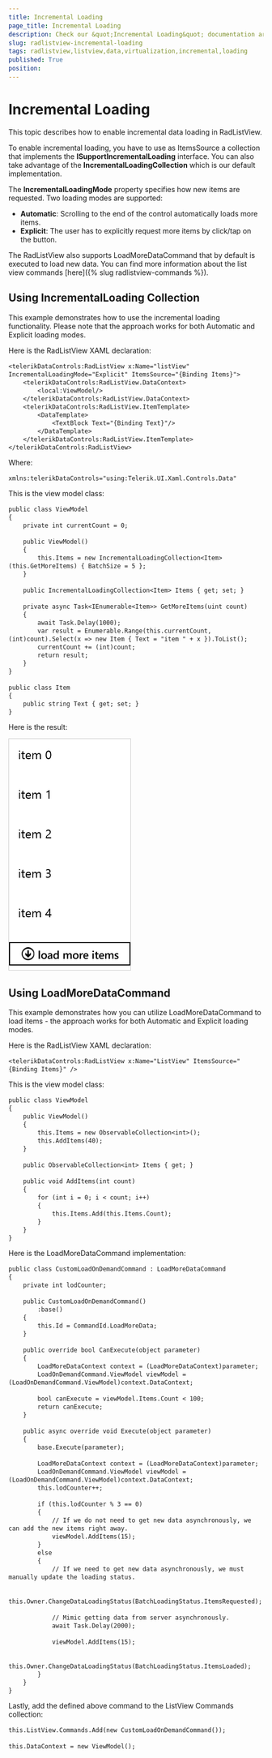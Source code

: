```yaml
---
title: Incremental Loading
page_title: Incremental Loading
description: Check our &quot;Incremental Loading&quot; documentation article for RadListView for UWP control.
slug: radlistview-incremental-loading
tags: radlistview,listview,data,virtualization,incremental,loading
published: True
position: 
---
```


# Incremental Loading

This topic describes how to enable incremental data loading in RadListView.

To enable incremental loading, you have to use as ItemsSource a collection that implements the **ISupportIncrementalLoading** interface. You can also take advantage of the **IncrementalLoadingCollection** which is our default implementation.

The **IncrementalLoadingMode** property specifies how new items are requested. Two loading modes are supported:

- **Automatic**: Scrolling to the end of the control automatically loads more items.
- **Explicit**: The user has to explicitly request more items by click/tap on the button.  

The RadListView also supports LoadMoreDataCommand that by default is executed to load new data. You can find more information about the list view commands [here]({% slug radlistview-commands %}).

## Using IncrementalLoading Collection

This example demonstrates how to use the incremental loading functionality. Please note that the approach works for both Automatic and Explicit loading modes.

Here is the RadListView XAML declaration:
	
	<telerikDataControls:RadListView x:Name="listView" IncrementalLoadingMode="Explicit" ItemsSource="{Binding Items}">
		<telerikDataControls:RadListView.DataContext>
    		<local:ViewModel/>
		</telerikDataControls:RadListView.DataContext>
	    <telerikDataControls:RadListView.ItemTemplate>
	        <DataTemplate>
	            <TextBlock Text="{Binding Text}"/>
	        </DataTemplate>
	    </telerikDataControls:RadListView.ItemTemplate>
	</telerikDataControls:RadListView>

Where:

	xmlns:telerikDataControls="using:Telerik.UI.Xaml.Controls.Data"

This is the view model class:

 	public class ViewModel
    {
        private int currentCount = 0;

        public ViewModel()
        {
            this.Items = new IncrementalLoadingCollection<Item>(this.GetMoreItems) { BatchSize = 5 };
        }

        public IncrementalLoadingCollection<Item> Items { get; set; }

        private async Task<IEnumerable<Item>> GetMoreItems(uint count)
        {
            await Task.Delay(1000);
            var result = Enumerable.Range(this.currentCount, (int)count).Select(x => new Item { Text = "item " + x }).ToList();
            currentCount += (int)count;
            return result;
        }	
    }

	public class Item 
    {
        public string Text { get; set; }
    }

Here is the result:

![RadListView incremental loading](images/listview-data-virtualization.png "RadListView Incremental Loading")

## Using LoadMoreDataCommand

This example demonstrates how you can utilize LoadMoreDataCommand to load items - the approach works for both Automatic and Explicit loading modes.

Here is the RadListView XAML declaration:

	<telerikDataControls:RadListView x:Name="ListView" ItemsSource="{Binding Items}" />

This is the view model class:

	public class ViewModel
	{
		public ViewModel()
		{
			this.Items = new ObservableCollection<int>();
			this.AddItems(40);
		}

		public ObservableCollection<int> Items { get; }

		public void AddItems(int count)
		{
			for (int i = 0; i < count; i++)
			{
				this.Items.Add(this.Items.Count);
			}
		}
	}
	
Here is the LoadMoreDataCommand implementation:

	public class CustomLoadOnDemandCommand : LoadMoreDataCommand
	{
		private int lodCounter;

		public CustomLoadOnDemandCommand()
			:base()
		{
			this.Id = CommandId.LoadMoreData;
		}

		public override bool CanExecute(object parameter)
		{
			LoadMoreDataContext context = (LoadMoreDataContext)parameter;
			LoadOnDemandCommand.ViewModel viewModel = (LoadOnDemandCommand.ViewModel)context.DataContext;

			bool canExecute = viewModel.Items.Count < 100;
			return canExecute;
		}

		public async override void Execute(object parameter)
		{
			base.Execute(parameter);

			LoadMoreDataContext context = (LoadMoreDataContext)parameter;
			LoadOnDemandCommand.ViewModel viewModel = (LoadOnDemandCommand.ViewModel)context.DataContext;
			this.lodCounter++;

			if (this.lodCounter % 3 == 0)
			{
				// If we do not need to get new data asynchronously, we can add the new items right away.
				viewModel.AddItems(15);
			}
			else
			{
				// If we need to get new data asynchronously, we must manually update the loading status.

				this.Owner.ChangeDataLoadingStatus(BatchLoadingStatus.ItemsRequested);

				// Mimic getting data from server asynchronously.
				await Task.Delay(2000);

				viewModel.AddItems(15);

				this.Owner.ChangeDataLoadingStatus(BatchLoadingStatus.ItemsLoaded);
			}
		}
	}
		
Lastly, add the defined above command to the ListView Commands collection:


	this.ListView.Commands.Add(new CustomLoadOnDemandCommand());

	this.DataContext = new ViewModel();
	

